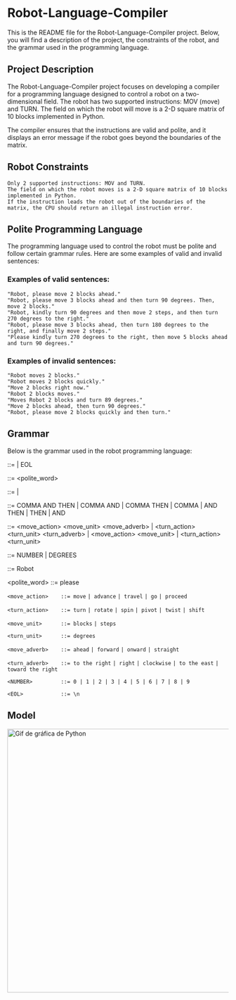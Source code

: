 # Robot-Language-Compiler

This is the README file for the Robot-Language-Compiler project. Below, you will find a description of the project, the constraints of the robot, and the grammar used in the programming language.

## Project Description

The Robot-Language-Compiler project focuses on developing a compiler for a programming language designed to control a robot on a two-dimensional field. The robot has two supported instructions: MOV (move) and TURN. The field on which the robot will move is a 2-D square matrix of 10 blocks implemented in Python.

The compiler ensures that the instructions are valid and polite, and it displays an error message if the robot goes beyond the boundaries of the matrix.

## Robot Constraints

    Only 2 supported instructions: MOV and TURN.
    The field on which the robot moves is a 2-D square matrix of 10 blocks implemented in Python.
    If the instruction leads the robot out of the boundaries of the matrix, the CPU should return an illegal instruction error.

## Polite Programming Language

The programming language used to control the robot must be polite and follow certain grammar rules. Here are some examples of valid and invalid sentences:
### Examples of valid sentences:

    "Robot, please move 2 blocks ahead."
    "Robot, please move 3 blocks ahead and then turn 90 degrees. Then, move 2 blocks."
    "Robot, kindly turn 90 degrees and then move 2 steps, and then turn 270 degrees to the right."
    "Robot, please move 3 blocks ahead, then turn 180 degrees to the right, and finally move 2 steps."
    "Please kindly turn 270 degrees to the right, then move 5 blocks ahead and turn 90 degrees."

### Examples of invalid sentences:

    "Robot moves 2 blocks."
    "Robot moves 2 blocks quickly."
    "Move 2 blocks right now."
    "Robot 2 blocks moves."
    "Moves Robot 2 blocks and turn 89 degrees."
    "Move 2 blocks ahead, then turn 90 degrees."
    "Robot, please move 2 blocks quickly and then turn."

## Grammar

Below is the grammar used in the robot programming language:

<sentences>      ::= <sentence>
                   | <sentences> EOL <sentence>

<sentence>       ::= <subject> <polite_word> <instructions>

<instructions>   ::= <instruction>
                   | <instruction> <union> <instructions>

<union>          ::= COMMA AND THEN
                   | COMMA AND
                   | COMMA THEN
                   | COMMA
                   | AND THEN
                   | THEN
                   | AND

<instruction>    ::= <move_action> <length> <move_unit> <move_adverb>
                   | <turn_action> <length> <turn_unit> <turn_adverb>
                   | <move_action> <length> <move_unit>
                   | <turn_action> <length> <turn_unit>

<length>         ::= NUMBER
                   | DEGREES

<subject>        ::= Robot

<polite_word>    ::= please

```<move_action>    ::= move```
                   ```| advance```
                   ```| travel```
                   ```| go```
                   ```| proceed```

```<turn_action>    ::= turn```
                   ```| rotate```
                   ```| spin```
                   ```| pivot```
                   ```| twist```
                   ```| shift```

```<move_unit>      ::= blocks```
                   ```| steps```

```<turn_unit>      ::= degrees```

```<move_adverb>    ::= ahead```
                   ```| forward```
                   ```| onward```
                   ```| straight```

```<turn_adverb>    ::= to the right```
                   ```| right```
                   ```| clockwise```
                   ```| to the east```
                   ```| toward the right```

```<NUMBER>         ::= 0 | 1 | 2 | 3 | 4 | 5 | 6 | 7 | 8 | 9```

```<EOL>            ::= \n```

## Model
<img src="graph.gif" alt="Gif de gráfica de Python" width="600">

